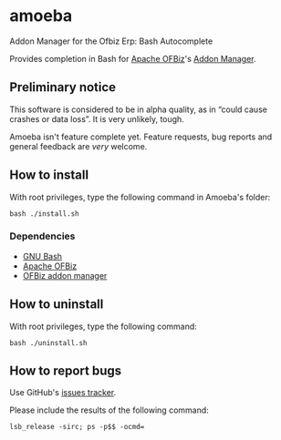 # amoeba

Addon Manager for the Ofbiz Erp: Bash Autocomplete

Provides completion in Bash for [Apache OFBiz](https://ofbiz.apache.org/index.html "Apache OFBiz home page")'s [Addon Manager](http://code.google.com/a/apache-extras.org/p/ofbiz-adm/ "OFBiz Addon Manager").

## Preliminary notice

This software is considered to be in alpha quality, as in “could cause crashes or data loss”. It is very unlikely, tough.

Amoeba isn't feature complete yet. Feature requests, bug reports and general feedback are *very* welcome.

## How to install

With root privileges, type the following command in Amoeba's folder:

```shell
bash ./install.sh
```

### Dependencies

* [GNU Bash](http://www.gnu.org/software/bash/ "GNU Bash")
* [Apache OFBiz](http://ofbiz.apache.org/index.html "Apache OFBiz")
* [OFBiz addon manager](http://code.google.com/a/apache-extras.org/p/ofbiz-adm/ "OFBiz addon manager")

## How to uninstall

With root privileges, type the following command:

```shell
bash ./uninstall.sh
```

## How to report bugs

Use GitHub's [issues tracker](https://github.com/fgtl/amoeba/issues "Github issues tracker").

Please include the results of the following command:

```shell
lsb_release -sirc; ps -p$$ -ocmd=
```
